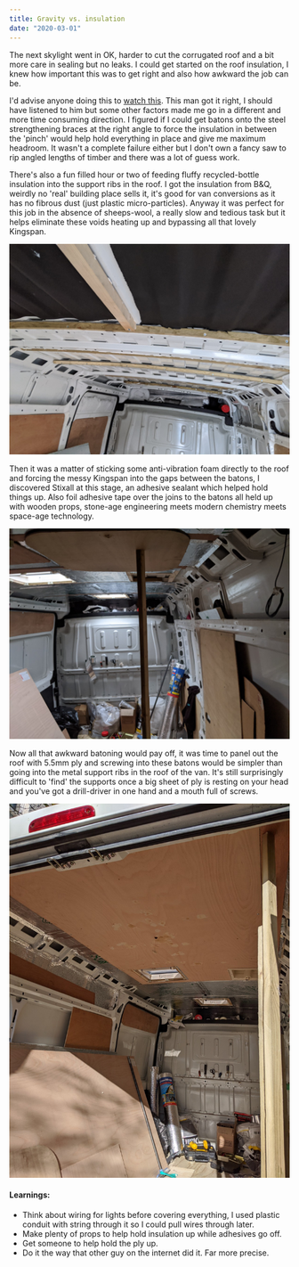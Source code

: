 ```yaml
---
title: Gravity vs. insulation
date: "2020-03-01"
---
```


The next skylight went in OK, harder to cut the corrugated roof and a bit more care in sealing but no leaks.
I could get started on the roof insulation, I knew how important this was to get right and also how awkward the job can be.

I'd advise anyone doing this to [watch this](https://www.youtube.com/watch?v=h5W6shYjvhk). This man got it right, I should have listened to him but some other factors made me go in a different and more time consuming direction.
I figured if I could get batons onto the steel strengthening braces at the right angle to force the insulation in between the 'pinch' would help hold everything in place and give me maximum headroom.
It wasn't a complete failure either but I don't own a fancy saw to rip angled lengths of timber and there was a lot of guess work.

There's also a fun filled hour or two of feeding fluffy recycled-bottle insulation into the support ribs in the roof. I got the insulation from B&Q, weirdly no 'real' building place sells it, it's good for van conversions as it has no fibrous dust (just plastic micro-particles). Anyway it was perfect for this job in the absence of sheeps-wool, a really slow and tedious task but it helps eliminate these voids heating up and bypassing all that lovely Kingspan.

![Roof baton fiasco](roof-batons.jpg)

Then it was a matter of sticking some anti-vibration foam directly to the roof and forcing the messy Kingspan into the gaps between the batons, I discovered Stixall at this stage, an adhesive sealant which helped hold things up. Also foil adhesive tape over the joins to the batons all held up with wooden props, stone-age engineering meets modern chemistry meets space-age technology.

![Prop it up](props.jpg)

Now all that awkward batoning would pay off, it was time to panel out the roof with 5.5mm ply and screwing into these batons would be simpler than going into the metal support ribs in the roof of the van. It's still surprisingly difficult to 'find' the supports once a big sheet of ply is resting on your head and you've got a drill-driver in one hand and a mouth full of screws.

![Ply-lining the roof](roof-ply-lining.jpg)


#### Learnings:

- Think about wiring for lights before covering everything, I used plastic conduit with string through it so I could pull wires through later.
- Make plenty of props to help hold insulation up while adhesives go off.
- Get someone to help hold the ply up.
- Do it the way that other guy on the internet did it. Far more precise.

